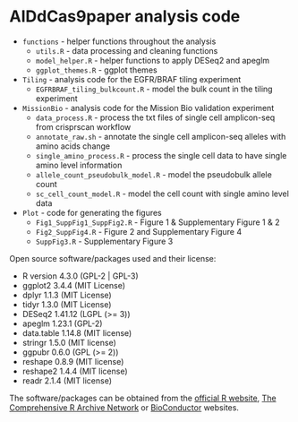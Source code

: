 # AIDdCas9paper analysis code

* `functions` - helper functions throughout the analysis
    * `utils.R` - data processing and cleaning functions
    * `model_helper.R` - helper functions to apply DESeq2 and apeglm 
    * `ggplot_themes.R` - ggplot themes
* `Tiling` - analysis code for the EGFR/BRAF tiling experiment
    * `EGFRBRAF_tiling_bulkcount.R` - model the bulk count in the tiling experiment
* `MissionBio` - analysis code for the Mission Bio validation experiment
    * `data_process.R` - process the txt files of single cell amplicon-seq from crisprscan workflow
    * `annotate_raw.sh` - annotate the single cell amplicon-seq alleles with amino acids change
    * `single_amino_process.R` - process the single cell data to have single amino level information
    * `allele_count_pseudobulk_model.R` - model the pseudobulk allele count
    * `sc_cell_count_model.R` - model the cell count with single amino level data
* `Plot` - code for generating the figures
    * `Fig1_SuppFig1_SuppFig2.R` - Figure 1 & Supplementary Figure 1 & 2
    * `Fig2_SuppFig4.R` - Figure 2 and Supplementary Figure 4
    * `SuppFig3.R` - Supplementary Figure 3

Open source software/packages used and their license:
* R version 4.3.0 (GPL-2 | GPL-3)
* ggplot2 3.4.4 (MIT License)
* dplyr 1.1.3 (MIT License)
* tidyr 1.3.0 (MIT License)
* DESeq2 1.41.12 (LGPL (>= 3))
* apeglm 1.23.1 (GPL-2)
* data.table 1.14.8 (MIT license)
* stringr 1.5.0 (MIT license)
* ggpubr 0.6.0 (GPL (>= 2))
* reshape 0.8.9 (MIT license)
* reshape2 1.4.4 (MIT license)
* readr 2.1.4 (MIT license)
    
The software/packages can be obtained from the [official R website](https://www.r-project.org/), [The Comprehensive R Archive Network](https://cran.r-project.org/) or [BioConductor](https://www.bioconductor.org/) websites. 